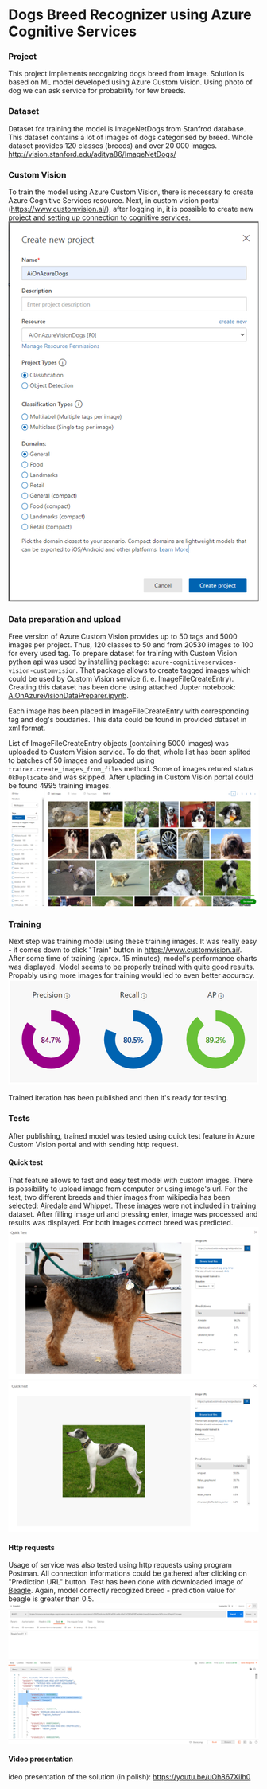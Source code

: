 # Dogs Breed Recognizer using Azure Cognitive Services
### Project
This project implements recognizing dogs breed from image. Solution is based on ML model developed using Azure Custom Vision. Using photo of dog we can ask service for probability for few breeds. 

### Dataset
Dataset for training the model is ImageNetDogs from Stanfrod database. This dataset contains a lot of images of dogs categorised by breed. Whole dataset provides 120 classes (breeds) and over 20 000 images.
http://vision.stanford.edu/aditya86/ImageNetDogs/

### Custom Vision
To train the model using Azure Custom Vision, there is necessary to create Azure Cognitive Services resource. Next, in custom vision portal (https://www.customvision.ai/), after logging in, it is possible to create new project and setting up connection to cognitive services.
![AzureCreateCustomVisionProject](https://github.com/BanyMaciej/AI-on-Microsoft-Azure/raw/main/Assets/AzureCreateCustomVisionProject.png)

### Data preparation and upload
Free version of Azure Custom Vision provides up to 50 tags and 5000 images per project. Thus, 120 classes to 50 and from 20530 images to 100 for every used tag. 
To prepare dataset for training with Custom Vision python api was used by installing package:
`azure-cognitiveservices-vision-customvision`. That package allows to create tagged images which could be used by Custom Vision service (i. e. ImageFileCreateEntry). Creating this dataset has been done using attached Jupter notebook: [AiOnAzureVisionDataPreparer.ipynb](https://github.com/BanyMaciej/AI-on-Microsoft-Azure/blob/main/AiOnAzureVisionDataPreparer.ipynb).

Each image has been placed in ImageFileCreateEntry with corresponding tag and dog's boudaries. This data could be found in provided dataset in xml format.

List of ImageFileCreateEntry objects (containing 5000 images) was uploaded to Custom Vision service. To do that, whole list has been splited to batches of 50 images and uploaded using `trainer.create_images_from_files` method. Some of images retured status `OkDuplicate` and was skipped. After uplading in Custom Vision portal could be found 4995 training images.
![enter image description here](https://github.com/BanyMaciej/AI-on-Microsoft-Azure/raw/main/Assets/AzureCustomVisionDataset.png)

### Training
Next step was training model using these training images. It was really easy - it comes down to click "Train" button in https://www.customvision.ai/. 
After some time of training (aprox. 15 minutes), model's performance charts was displayed. Model seems to be properly trained with quite good results. Propably using more images for training would led to even better accuracy.
![enter image description here](https://github.com/BanyMaciej/AI-on-Microsoft-Azure/raw/main/Assets/AzureTrainingResult.png)

Trained iteration has been published and then it's ready for testing.

### Tests
After publishing, trained model was tested using quick test feature in Azure Custom Vision portal and with sending http request.
#### Quick test
That feature allows to fast and easy test model with custom images. There is possibility to upload image from computer or using image's url. For the test, two different breeds and thier images from wikipedia has been selected: [Airedale](https://upload.wikimedia.org/wikipedia/commons/6/6b/Wystawa_Rybnik_02.10.2011_airedale_terrier_1pl.jpg) and [Whippet](https://upload.wikimedia.org/wikipedia/commons/5/5e/WhippetWhiteSaddled_wb.jpg). These images were not included in training dataset.
After filling image url and pressing enter, image was processed and results was displayed. For both images correct breed was predicted.
![Airedale](https://github.com/BanyMaciej/AI-on-Microsoft-Azure/raw/main/Assets/AzurePredictionTestAiredale.png) 
![enter image description here](https://github.com/BanyMaciej/AI-on-Microsoft-Azure/raw/main/Assets/AzurePredictionTestWhippet.png)
#### Http requests
Usage of service was also tested using http requests using program Postman. All connection informations could be gathered after clicking on "Prediction URL" button.
Test has been done with downloaded image of [Beagle](https://upload.wikimedia.org/wikipedia/commons/thumb/b/b7/Beagle_Faraon.JPG/1200px-Beagle_Faraon.JPG). 
Again, model correctly recogized breed - prediction value for beagle is greater than 0.5.
![Beagle](https://github.com/BanyMaciej/AI-on-Microsoft-Azure/raw/main/Assets/AzurePredictionTestBeagle.png)
#### Video presentation
ideo presentation of the solution (in polish): https://youtu.be/uOh867XiIh0
